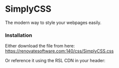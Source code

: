 # SimplyCSS
The modern way to style your webpages easily.

### Installation
Either download the file from here:
https://renovatesoftware.com:140/css/SimplyCSS.css

Or reference it using the RSL CDN in your header:
<code>
<link rel="stylesheet" href="https://renovatesoftware.com:140/css/SimplyCSS.css">
</code>
